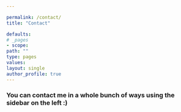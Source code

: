 ```yaml
---

permalink: /contact/
title: "Contact"

defaults:
# _pages
- scope:
path: ""
type: pages
values:
layout: single
author_profile: true
---
```

### You can contact me in a whole bunch of ways using the sidebar on the left :)

